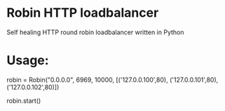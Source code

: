 # Robin HTTP loadbalancer
Self healing HTTP round robin loadbalancer written in Python

# Usage:
robin = Robin("0.0.0.0", 6969, 10000, [('127.0.0.100',80), ('127.0.0.101',80), ('127.0.0.102',80)])

robin.start()
